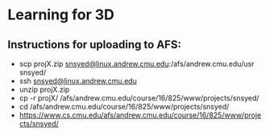 # Learning for 3D

## Instructions for uploading to AFS:

*  scp projX.zip snsyed@linux.andrew.cmu.edu:/afs/andrew.cmu.edu/usr snsyed/
* ssh snsyed@linux.andrew.cmu.edu
* unzip projX.zip
* cp -r projX/ /afs/andrew.cmu.edu/course/16/825/www/projects/snsyed/
* cd /afs/andrew.cmu.edu/course/16/825/www/projects/snsyed/
* https://www.cs.cmu.edu/afs/andrew.cmu.edu/course/16/825/www/projects/snsyed/

